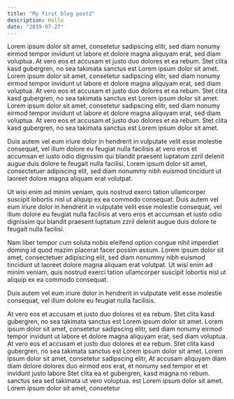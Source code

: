 ```yaml
---
title: "My first blog post2"
description: Hallo
date: "2019-07-27"
---
```


Lorem ipsum dolor sit amet, consetetur sadipscing elitr, sed diam
nonumy eirmod tempor invidunt ut labore et dolore magna aliquyam erat,
sed diam voluptua. At vero eos et accusam et justo duo dolores et ea
rebum. Stet clita kasd gubergren, no sea takimata sanctus est Lorem
ipsum dolor sit amet. Lorem ipsum dolor sit amet, consetetur sadipscing
elitr, sed diam nonumy eirmod tempor invidunt ut labore et dolore magna
aliquyam erat, sed diam voluptua. At vero eos et accusam et justo duo
dolores et ea rebum. Stet clita kasd gubergren, no sea takimata sanctus
est Lorem ipsum dolor sit amet. Lorem ipsum dolor sit amet, consetetur
sadipscing elitr, sed diam nonumy eirmod tempor invidunt ut labore et
dolore magna aliquyam erat, sed diam voluptua. At vero eos et accusam
et justo duo dolores et ea rebum. Stet clita kasd gubergren, no sea
takimata sanctus est Lorem ipsum dolor sit amet.   

Duis autem vel eum iriure dolor in hendrerit in vulputate velit esse
molestie consequat, vel illum dolore eu feugiat nulla facilisis at vero
eros et accumsan et iusto odio dignissim qui blandit praesent luptatum
zzril delenit augue duis dolore te feugait nulla facilisi. Lorem ipsum
dolor sit amet, consectetuer adipiscing elit, sed diam nonummy nibh
euismod tincidunt ut laoreet dolore magna aliquam erat volutpat.   

Ut wisi enim ad minim veniam, quis nostrud exerci tation ullamcorper
suscipit lobortis nisl ut aliquip ex ea commodo consequat. Duis autem
vel eum iriure dolor in hendrerit in vulputate velit esse molestie
consequat, vel illum dolore eu feugiat nulla facilisis at vero eros et
accumsan et iusto odio dignissim qui blandit praesent luptatum zzril
delenit augue duis dolore te feugait nulla facilisi.   

Nam liber tempor cum soluta nobis eleifend option congue nihil
imperdiet doming id quod mazim placerat facer possim assum. Lorem ipsum
dolor sit amet, consectetuer adipiscing elit, sed diam nonummy nibh
euismod tincidunt ut laoreet dolore magna aliquam erat volutpat. Ut
wisi enim ad minim veniam, quis nostrud exerci tation ullamcorper
suscipit lobortis nisl ut aliquip ex ea commodo consequat.   

Duis autem vel eum iriure dolor in hendrerit in vulputate velit esse
molestie consequat, vel illum dolore eu feugiat nulla facilisis.   

At vero eos et accusam et justo duo dolores et ea rebum. Stet clita
kasd gubergren, no sea takimata sanctus est Lorem ipsum dolor sit amet.
Lorem ipsum dolor sit amet, consetetur sadipscing elitr, sed diam
nonumy eirmod tempor invidunt ut labore et dolore magna aliquyam erat,
sed diam voluptua. At vero eos et accusam et justo duo dolores et ea
rebum. Stet clita kasd gubergren, no sea takimata sanctus est Lorem
ipsum dolor sit amet. Lorem ipsum dolor sit amet, consetetur sadipscing
elitr, At accusam aliquyam diam diam dolore dolores duo eirmod eos
erat, et nonumy sed tempor et et invidunt justo labore Stet clita ea et
gubergren, kasd magna no rebum. sanctus sea sed takimata ut vero
voluptua. est Lorem ipsum dolor sit amet. Lorem ipsum dolor sit amet,
consetetur
